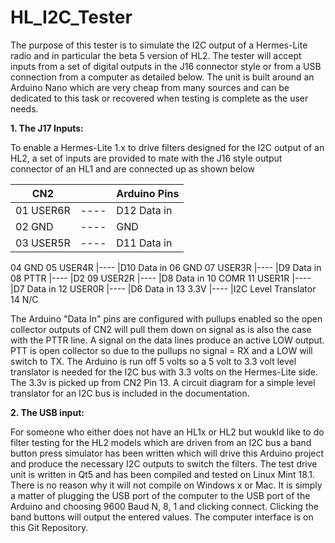 # HL_I2C_Tester

The purpose of this tester is to simulate the I2C output of a Hermes-Lite radio and in particular the beta 5 version of HL2. The tester will accept inputs from a set of digital outputs in the J16 connector style or from a USB connection from a computer as detailed below. The unit is built around an Arduino Nano which are very cheap from many sources and can be dedicated to this task or recovered when testing is complete as the user needs.

**1. The J17 Inputs:**

To enable a Hermes-Lite 1.x to drive filters designed for the I2C output of an HL2, a set of inputs are provided to mate with the J16 style output connector of an HL1 and are connected up as shown below

CN2        |     |Arduino Pins
-----------|-----|--------------------
01 USER6R  |---- |D12 Data in
02 GND     |---- |GND
03 USER5R  |---- |D11 Data in
04 GND
05 USER4R  |---- |D10 Data in
06 GND
07 USER3R  |---- |D9 Data in
08 PTTR    |---- |D2
09 USER2R  |---- |D8 Data in
10 COMR
11 USER1R  |---- |D7 Data in
12 USER0R  |---- |D6 Data in
13 3.3V    |---- |I2C Level Translator
14 N/C

The Arduino "Data In" pins are configured with pullups enabled so the open collector outputs of CN2 will pull them down on signal as is also the case with the PTTR line.
A signal on the data lines produce an active LOW output.
PTT is open collector so due to the pullups no signal = RX and a LOW will switch to TX.
The Arduino is run off 5 volts so a 5 volt to 3.3 volt level translator is needed for the I2C bus with 3.3 volts on the Hermes-Lite side. The 3.3v is picked up from CN2 Pin 13. A circuit diagram for a simple level translator for an I2C bus is included in the documentation.

**2. The USB input:**

For someone who either does not have an HL1x or HL2 but woukld like to do filter testing for the HL2 models which are driven from an I2C bus a band button press simulator has been written which will drive this Arduino project and produce the necessary I2C outputs to switch the filters. The test drive unit is written in Qt5 and has been compiled and tested on Linux Mint 18.1. There is no reason why it will not compile on Windows x or Mac. It is simply a matter of plugging the USB port of the computer to the USB port of the Arduino and choosing 9600 Baud N, 8, 1 and clicking connect. Clicking the band buttons will output the entered values. The computer interface is on this Git Repository.


